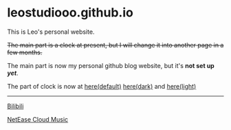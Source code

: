 # leostudiooo.github.io

This is Leo's personal website.

~~The main part is a clock at present, but I will change it into another page in a few months.~~

The main part is now my personal github blog website, but it's **not set up** ***yet***.

The part of clock is now at [here(default)](https://leostudiooo.github.io/time.html) [here(dark)](https://leostudiooo.github.io/time-dark.html) and [here(light)](https://leostudiooo.github.io/time-light.html)

------
[Bilibili](https://space.bilibili.com/244815810/)

[NetEase Cloud Music](https://music.163.com/#/artist?id=34438980)

